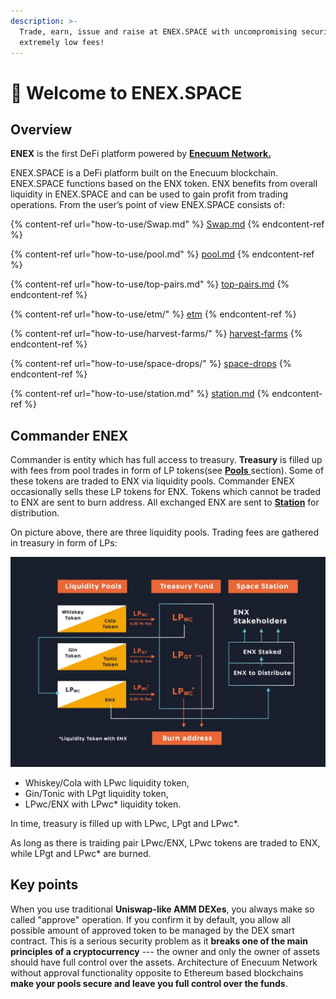 ```yaml
---
description: >-
  Trade, earn, issue and raise at ENEX.SPACE with uncompromising security and
  extremely low fees!
---
```


# 🚀 Welcome to ENEX.SPACE

## Overview

**ENEX** is the first DeFi platform powered by [**Enecuum Network.**](https://enecuum.com/)

ENEX.SPACE is a DeFi platform built on the Enecuum blockchain. ENEX.SPACE functions based on the ENX token. ENX benefits from overall liquidity in ENEX.SPACE and can be used to gain profit from trading operations. From the user’s point of view ENEX.SPACE consists of:

{% content-ref url="how-to-use/Swap.md" %}
[Swap.md](how-to-use/Swap.md)
{% endcontent-ref %}

{% content-ref url="how-to-use/pool.md" %}
[pool.md](how-to-use/pool.md)
{% endcontent-ref %}

{% content-ref url="how-to-use/top-pairs.md" %}
[top-pairs.md](how-to-use/top-pairs.md)
{% endcontent-ref %}

{% content-ref url="how-to-use/etm/" %}
[etm](how-to-use/etm/)
{% endcontent-ref %}

{% content-ref url="how-to-use/harvest-farms/" %}
[harvest-farms](how-to-use/harvest-farms/)
{% endcontent-ref %}

{% content-ref url="how-to-use/space-drops/" %}
[space-drops](how-to-use/space-drops/)
{% endcontent-ref %}

{% content-ref url="how-to-use/station.md" %}
[station.md](how-to-use/station.md)
{% endcontent-ref %}

## Commander ENEX

Commander is entity which has full access to treasury. **Treasury** is filled up with fees from pool trades in form of LP tokens(see [**Pools** ](how-to-use/pool.md)section). Some of these tokens are traded to ENX via liquidity pools. Commander ENEX occasionally sells these LP tokens for ENX. Tokens which cannot be traded to ENX are sent to burn address. All exchanged ENX are sent to [**Station**](how-to-use/station.md) for distribution.

On picture above, there are three liquidity pools. Trading fees are gathered in treasury in form of LPs:

![](<.gitbook/assets/image (18) (2).png>)

* Whiskey/Cola with LPwc liquidity token,
* Gin/Tonic with LPgt liquidity token,
* LPwc/ENX with LPwc\* liquidity token.

In time, treasury is filled up with LPwc, LPgt and LPwc\*.

As long as there is traiding pair LPwc/ENX, LPwc tokens are traded to ENX, while LPgt and LPwc\* are burned.

## Key points

When you use traditional **Uniswap-like AMM DEXes**, you always make so called "approve" operation. If you confirm it by default, you allow all possible amount of approved token to be managed by the DEX smart contract. This is a serious security problem as it **breaks one of the main principles of a cryptocurrency** --- the owner and only the owner of assets should have full control over the assets. Architecture of Enecuum Network without approval functionality opposite to Ethereum based blockchains **make your pools secure and leave you full control over the funds**.
